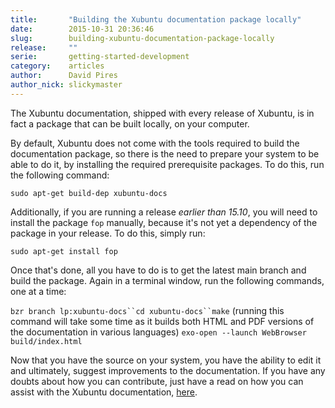 ```yaml
---
title:       "Building the Xubuntu documentation package locally"
date:        2015-10-31 20:36:46
slug:        building-xubuntu-documentation-package-locally
release:     ""
serie:       getting-started-development
category:    articles
author:      David Pires
author_nick: slickymaster
---
```


The Xubuntu documentation, shipped with every release of Xubuntu, is in fact a package that can be built locally, on your computer.

By default, Xubuntu does not come with the tools required to build the documentation package, so there is the need to prepare your system to be able to do it, by installing the required prerequisite packages. To do this, run the following command:

`sudo apt-get build-dep xubuntu-docs`

Additionally, if you are running a release *earlier than 15.10*, you will need to install the package `fop` manually, because it's not yet a dependency of the package in your release. To do this, simply run:

`sudo apt-get install fop`

Once that's done, all you have to do is to get the latest main branch and build the package. Again in a terminal window, run the following commands, one at a time:

`bzr branch lp:xubuntu-docs``cd xubuntu-docs``make` (running this command will take some time as it builds both HTML and PDF versions of the documentation in various languages) `exo-open --launch WebBrowser build/index.html`

Now that you have the source on your system, you have the ability to edit it and ultimately, suggest improvements to the documentation. If you have any doubts about how you can contribute, just have a read on how you can assist with the Xubuntu documentation, [here](http://xubuntu.org/contribute/documentation/).
